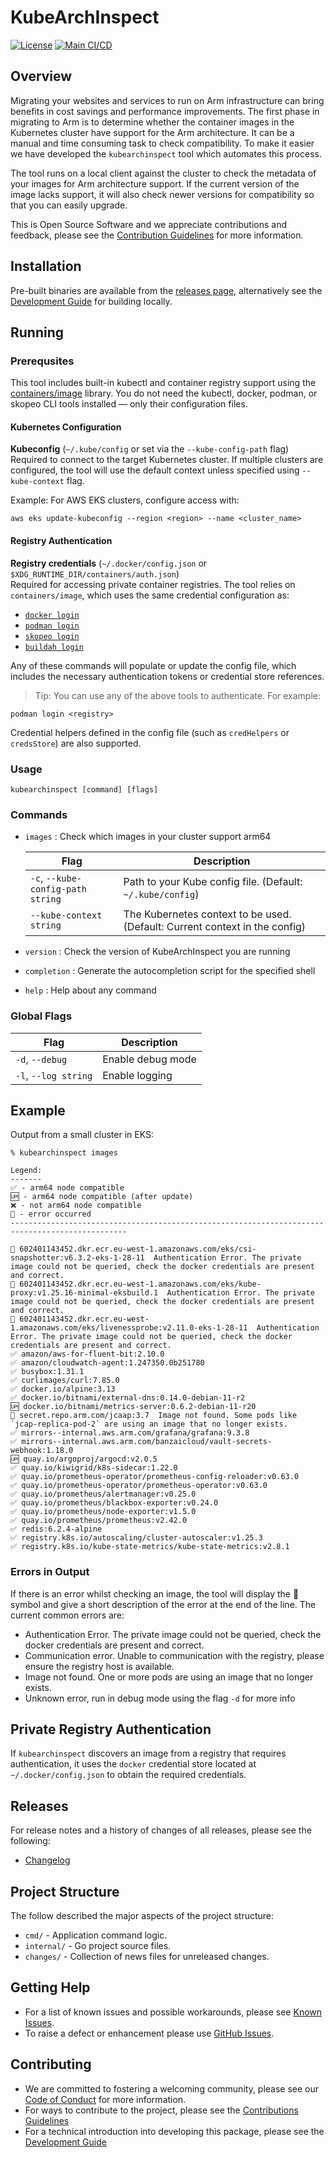 <!--
Copyright (C) 2025 Arm Limited or its affiliates and Contributors. All rights reserved.
SPDX-License-Identifier: Apache-2.0
-->

# KubeArchInspect

[![License](https://img.shields.io/badge/License-Apache%202.0-blue.svg)](https://opensource.org/licenses/Apache-2.0)
[![Main CI/CD](https://github.com/ArmDeveloperEcosystem/kubearchinspect/actions/workflows/main.yml/badge.svg)](https://github.com/ArmDeveloperEcosystem/kubearchinspect/actions/workflows/main.yml)

## Overview

Migrating your websites and services to run on Arm infrastructure can bring benefits in cost savings and performance improvements. The first phase in migrating to Arm is to determine whether the container images in the Kubernetes cluster have support for the Arm architecture. It can be a manual and time consuming task to check compatibility. To make it easier we have developed the `kubearchinspect` tool which automates this process.

The tool runs on a local client against the cluster to check the metadata of your images for Arm architecture support. If the current version of the image lacks support, it will also check newer versions for compatibility so that you can easily upgrade.

This is Open Source Software and we appreciate contributions and feedback, please see the [Contribution Guidelines](CONTRIBUTING.md) for more information.

## Installation

Pre-built binaries are available from the [releases page](https://github.com/ArmDeveloperEcosystem/kubearchinspect/releases), alternatively see the [Development Guide](DEVELOPMENT.md) for building locally.

## Running

### Prerequsites

This tool includes built-in kubectl and container registry support using the [containers/image](https://github.com/containers/image) library.
You do not need the kubectl, docker, podman, or skopeo CLI tools installed — only their configuration files.

#### Kubernetes Configuration

**Kubeconfig** (`~/.kube/config` or set via the `--kube-config-path` flag)  
Required to connect to the target Kubernetes cluster.
If multiple clusters are configured, the tool will use the default context unless specified using `--kube-context` flag.

Example: For AWS EKS clusters, configure access with:

```shell
aws eks update-kubeconfig --region <region> --name <cluster_name>
```

#### Registry Authentication

**Registry credentials** (`~/.docker/config.json` or `$XDG_RUNTIME_DIR/containers/auth.json`)  
Required for accessing private container registries. The tool relies on `containers/image`, which uses the same credential configuration as:

- [`docker login`](https://docs.docker.com/reference/cli/docker/login/)
- [`podman login`](https://docs.podman.io/en/latest/markdown/podman-login.1.html)
- [`skopeo login`](https://man.archlinux.org/man/extra/skopeo/skopeo-login.1.en)
- [`buildah login`](https://manpages.ubuntu.com/manpages/jammy/man1/buildah-login.1.html)

Any of these commands will populate or update the config file, which includes the necessary authentication tokens or credential store references.

> Tip: You can use any of the above tools to authenticate. For example:

```shell
podman login <registry>
```

Credential helpers defined in the config file (such as `credHelpers` or `credsStore`) are also supported.

### Usage

```console
kubearchinspect [command] [flags]
```

### Commands

- `images` : Check which images in your cluster support arm64

  | Flag                              | Description                                                                 |
  | --------------------------------- | --------------------------------------------------------------------------- |
  | `-c`, `--kube-config-path string` | Path to your Kube config file. (Default: `~/.kube/config`)                  |
  | `--kube-context string`           | The Kubernetes context to be used. (Default: Current context in the config) |

- `version` : Check the version of KubeArchInspect you are running
- `completion` : Generate the autocompletion script for the specified shell
- `help` : Help about any command

### Global Flags

| Flag                 | Description       |
| -------------------- | ----------------- |
| `-d`, `--debug`      | Enable debug mode |
| `-l`, `--log string` | Enable logging    |

## Example

Output from a small cluster in EKS:

```console
% kubearchinspect images

Legend:
-------
✅ - arm64 node compatible
🆙 - arm64 node compatible (after update)
❌ - not arm64 node compatible
🚫 - error occurred
------------------------------------------------------------------------------------------------

🚫 602401143452.dkr.ecr.eu-west-1.amazonaws.com/eks/csi-snapshotter:v6.3.2-eks-1-28-11  Authentication Error. The private image could not be queried, check the docker credentials are present and correct.
🚫 602401143452.dkr.ecr.eu-west-1.amazonaws.com/eks/kube-proxy:v1.25.16-minimal-eksbuild.1  Authentication Error. The private image could not be queried, check the docker credentials are present and correct.
🚫 602401143452.dkr.ecr.eu-west-1.amazonaws.com/eks/livenessprobe:v2.11.0-eks-1-28-11  Authentication Error. The private image could not be queried, check the docker credentials are present and correct.
✅ amazon/aws-for-fluent-bit:2.10.0
✅ amazon/cloudwatch-agent:1.247350.0b251780
✅ busybox:1.31.1
✅ curlimages/curl:7.85.0
✅ docker.io/alpine:3.13
✅ docker.io/bitnami/external-dns:0.14.0-debian-11-r2
🆙 docker.io/bitnami/metrics-server:0.6.2-debian-11-r20
🚫 secret.repo.arm.com/jcaap:3.7  Image not found. Some pods like `jcap-replica-pod-2` are using an image that no longer exists.
✅ mirrors--internal.aws.arm.com/grafana/grafana:9.3.8
✅ mirrors--internal.aws.arm.com/banzaicloud/vault-secrets-webhook:1.18.0
🆙 quay.io/argoproj/argocd:v2.0.5
✅ quay.io/kiwigrid/k8s-sidecar:1.22.0
✅ quay.io/prometheus-operator/prometheus-config-reloader:v0.63.0
✅ quay.io/prometheus-operator/prometheus-operator:v0.63.0
✅ quay.io/prometheus/alertmanager:v0.25.0
✅ quay.io/prometheus/blackbox-exporter:v0.24.0
✅ quay.io/prometheus/node-exporter:v1.5.0
✅ quay.io/prometheus/prometheus:v2.42.0
✅ redis:6.2.4-alpine
✅ registry.k8s.io/autoscaling/cluster-autoscaler:v1.25.3
✅ registry.k8s.io/kube-state-metrics/kube-state-metrics:v2.8.1
```

### Errors in Output

If there is an error whilst checking an image, the tool will display the 🚫 symbol and give a short description of the error at the end of the line. The current common errors are:

- Authentication Error. The private image could not be queried, check the docker credentials are present and correct.
- Communication error. Unable to communication with the registry, please ensure the registry host is available.
- Image not found. One or more pods are using an image that no longer exists.
- Unknown error, run in debug mode using the flag `-d` for more info

## Private Registry Authentication

If `kubearchinspect` discovers an image from a registry that requires authentication, it uses the `docker` credential
store located at `~/.docker/config.json` to obtain the required credentials.

## Releases

For release notes and a history of changes of all releases, please see the following:

- [Changelog](CHANGELOG.md)

## Project Structure

The follow described the major aspects of the project structure:

- `cmd/` - Application command logic.
- `internal/` - Go project source files.
- `changes/` - Collection of news files for unreleased changes.

## Getting Help

- For a list of known issues and possible workarounds, please see [Known Issues](KNOWN_ISSUES.md).
- To raise a defect or enhancement please use [GitHub Issues](https://github.com/ArmDeveloperEcosystem/kubearchinspect/issues).

## Contributing

- We are committed to fostering a welcoming community, please see our
  [Code of Conduct](CODE_OF_CONDUCT.md) for more information.
- For ways to contribute to the project, please see the [Contributions Guidelines](CONTRIBUTING.md)
- For a technical introduction into developing this package, please see the [Development Guide](DEVELOPMENT.md)
